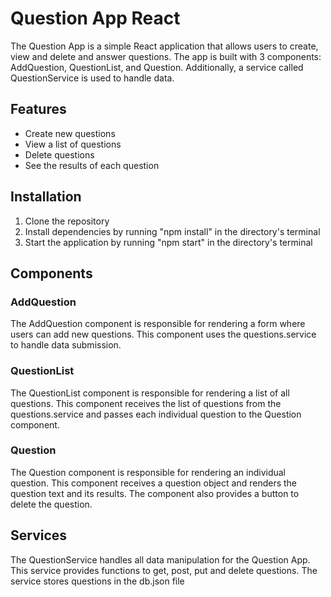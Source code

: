 # Question App React
The Question App is a simple React application that allows users to create, view and delete and answer questions.
The app is built with 3 components: AddQuestion, QuestionList, and Question. Additionally, a service called QuestionService is used to handle data.

## Features
* Create new questions
* View a list of questions
* Delete questions
* See the results of each question

## Installation
1. Clone the repository
2. Install dependencies by running "npm install" in the directory's terminal
3. Start the application by running "npm start" in the directory's terminal

## Components
### AddQuestion
The AddQuestion component is responsible for rendering a form where users can add new questions. This component uses the questions.service to handle data submission.

### QuestionList
The QuestionList component is responsible for rendering a list of all questions. This component receives the list of questions from the questions.service and passes each individual question to the Question component.

### Question
The Question component is responsible for rendering an individual question. This component receives a question object and renders the question text and its results. The component also provides a button to delete the question.

## Services
The QuestionService handles all data manipulation for the Question App. This service provides functions to get, post, put and delete questions.
The service stores questions in the db.json file
